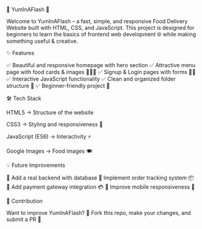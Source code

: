 🍴 YumInAFlash 🚀

Welcome to YumInAFlash – a fast, simple, and responsive Food Delivery Website built with HTML, CSS, and JavaScript.
This project is designed for beginners to learn the basics of frontend web development 🌐 while making something useful & creative.

✨ Features

✅ Beautiful and responsive homepage with hero section
✅ Attractive menu page with food cards & images 🍕🍔🥗
✅ Signup & Login pages with forms 👤🔑
✅ Interactive JavaScript functionality
✅ Clean and organized folder structure 📂
✅ Beginner-friendly project 🚀

🛠️ Tech Stack

HTML5 → Structure of the website

CSS3 → Styling and responsiveness 🎨

JavaScript (ES6) → Interactivity ⚡

Google Images → Food images 🍽️

💡 Future Improvements

🔹 Add a real backend with database
🔹 Implement order tracking system 📦
🔹 Add payment gateway integration 💳
🔹 Improve mobile responsiveness 📱

🤝 Contribution

Want to improve YumInAFlash? 🎉 Fork this repo, make your changes, and submit a PR 🚀

